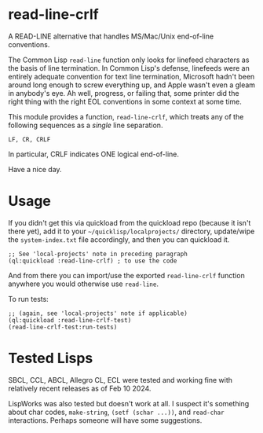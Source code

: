 # read-line-crlf

A READ-LINE alternative that handles MS/Mac/Unix end-of-line conventions.

The Common Lisp `read-line` function only looks for linefeed characters as
the basis of line termination. In Common Lisp's defense, linefeeds were an
entirely adequate convention for text line termination, Microsoft hadn't
been around long enough to screw everything up, and Apple wasn't even a gleam in
anybody's eye. Ah well, progress, or failing that, some printer did the
right thing with the right EOL conventions in some context at some time.

This module provides a function, `read-line-crlf`, which treats any of the
following sequences as a _single_ line separation.

    LF, CR, CRLF

In particular, CRLF indicates ONE logical end-of-line.

Have a nice day.

# Usage 

If you didn't get this via quickload from the quickload repo (because it isn't
there yet), add it to your `~/quicklisp/localprojects/` directory, update/wipe
the `system-index.txt` file accordingly, and then you can quickload it.

    ;; See 'local-projects' note in preceding paragraph
    (ql:quickload :read-line-crlf) ; to use the code

And from there you can import/use the exported `read-line-crlf`
function anywhere you would otherwise use `read-line`.

To run tests:

    ;; (again, see 'local-projects' note if applicable)
    (ql:quickload :read-line-crlf-test)
    (read-line-crlf-test:run-tests)

# Tested Lisps

SBCL, CCL, ABCL, Allegro CL, ECL were tested and working fine with
relatively recent releases as of Feb 10 2024.

LispWorks was also tested but doesn't work at all.  I suspect it's
something about char codes, `make-string`, `(setf (schar ...))`, and
`read-char` interactions.  Perhaps someone will have some suggestions.
